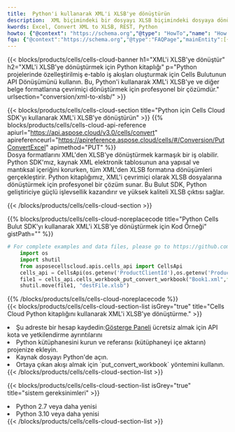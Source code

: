 ```yaml
---
title:  Python'i kullanarak XML'i XLSB'ye dönüştürün
description:  XML biçimindeki bir dosyayı XLSB biçimindeki dosyaya dönüştürmek için Python için Aspose.Cells Bulut SDK'sını kullanma.
kwords: Excel, Convert XML to XLSB, REST, Python
howto: {"@context": "https://schema.org","@type": "HowTo","name": "How to convert XML to XLSB using the Cells Cloud Python library.","description": "How to convert XML to XLSB using the Cells Cloud Python library.","image": {"@type": "ImageObject"},"url": "/python/conversion/xml-to-xlsb/","step": [{ "@type": "HowToStep","name": "How to convert XML to XLSB using the Cells Cloud Python library. step 1", "image": {"@type": "ImageObject",},"url": "/python/conversion/xml-to-xlsb/","text": "Register an account at <a href='https://dashboard.aspose.cloud/'>Dashboard</a> to get free API quota & authorization details",},{ "@type": "HowToStep","name": "How to convert XML to XLSB using the Cells Cloud Python library. step 1", "image": {"@type": "ImageObject",},"url": "/python/conversion/xml-to-xlsb/","text": "Install Python library and add the reference (import the library) to your project.",},{ "@type": "HowToStep","name": "How to convert XML to XLSB using the Cells Cloud Python library. step 1", "image": {"@type": "ImageObject",},"url": "/python/conversion/xml-to-xlsb/","text": "Open the source file in Python.",},{ "@type": "HowToStep","name": "How to convert XML to XLSB using the Cells Cloud Python library. step 1", "image": {"@type": "ImageObject",},"url": "/python/conversion/xml-to-xlsb/","text": "Use the `put_convert_workbook` method to retrieve the resulting stream.",}, ],"supply": {"@type": "HowToSupply","name": "document"},"tool": [{"@type": "HowToTool","name": "PyCharm, Visual Studio Code, Sublime, Eclipse"},{"@type": "HowToTool","name": "Aspose Cells"}],"totalTime": "PT6M"}
fqa: {"@context":"https://schema.org","@type":"FAQPage","mainEntity":[{"@type":"Question","name":"Why convert file formats in C# using REST API?","acceptedAnswer":{"@type":"Answer","text":"Documents are encoded in many ways, and some files may be incompatible with the software you use. To open and read such files, just convert them to appropriate file formats.<br/><ol><li>Install .NET SDK and add the reference (import the library) to your project.</li><li>Open the source file in C# using REST API.</li><li>Call the PutConvertWorkbookRequest() method, passing an output filename with required extension.</li><li>Get the result of conversion as a separate file.</li></ol>"}},{"@type":"Question","name":"What file formats can I convert with your C# library?","acceptedAnswer":{"@type":"Answer","text":"We support a variety of file formats for conversion using .NET library, including XLSX, Excel, xls , PDF, CSV, HTML, Markdown, XML, PNG, JPG, TIFF, Json, TXT and many more."}},{"@type":"Question","name":"What is the maximum allowed file size for conversion using this .NET library?","acceptedAnswer":{"@type":"Answer","text":"There are no file size limits for format conversions using .NET library."}}]}
---
```

{{< blocks/products/cells/cells-cloud-banner h1="XML\'i XLSB\'ye dönüştür" h2="XML\'i XLSB\'ye dönüştürmek için Python kitaplığı" p="Python projelerinde özelleştirilmiş e-tablo iş akışları oluşturmak için Cells Bulutunun API Dönüşümünü kullanın. Bu, Python\'i kullanarak XML\'i XLSB\'ye ve diğer belge formatlarına çevrimiçi dönüştürmek için profesyonel bir çözümdür." urlsection="conversion/xml-to-xlsb/" >}}

{{< blocks/products/cells/cells-cloud-section title="Python için Cells Cloud SDK\'yı kullanarak XML\'i XLSB\'ye dönüştürün" >}}
{{% blocks/products/cells/cells-cloud-api-reference apiurl="https://api.aspose.cloud/v3.0/cells/convert" apireferenceurl="https://apireference.aspose.cloud/cells/#/Conversion/PutConvertExcel" apimethod="PUT" %}}
<br/>
Dosya formatlarını XML'den XLSB'ye dönüştürmek karmaşık bir iş olabilir. Python SDK'mız, kaynak XML elektronik tablosunun ana yapısal ve mantıksal içeriğini korurken, tüm XML'den XLSB formatına dönüşümleri gerçekleştirir. Python kitaplığımız, XML'i çevrimiçi olarak XLSB dosyalarına dönüştürmek için profesyonel bir çözüm sunar. Bu Bulut SDK, Python geliştiriciye güçlü işlevsellik kazandırır ve yüksek kaliteli XLSB çıktısı sağlar.

{{< /blocks/products/cells/cells-cloud-section >}}

{{% blocks/products/cells/cells-cloud-noreplacecode title="Python Cells Bulut SDK\'yı kullanarak XML\'i XLSB\'ye dönüştürmek için Kod Örneği" gistPath="" %}}
 
```python
# For complete examples and data files, please go to https://github.com/aspose-cells-cloud/aspose-cells-cloud-python/
    import os
    import shutil
    from asposecellscloud.apis.cells_api import CellsApi
    cells_api = CellsApi(os.getenv('ProductClientId'),os.getenv('ProductClientSecret'))
    file1 = cells_api.cells_workbook_put_convert_workbook("Book1.xml",format="xlsb")
    shutil.move(file1, "destFile.xlsb")     
```
 
{{% /blocks/products/cells/cells-cloud-noreplacecode %}}
<br/>
{{< blocks/products/cells/cells-cloud-section-list isGrey="true" title="Cells Cloud Python kitaplığını kullanarak XML\'i XLSB\'ye dönüştürme." >}}
<li> Şu adreste bir hesap kaydedin:<a href="https://dashboard.aspose.cloud/">Gösterge Paneli</a> ücretsiz almak için API kota ve yetkilendirme ayrıntılarını</li>
<li>Python kütüphanesini kurun ve referansı (kütüphaneyi içe aktarın) projenize ekleyin.</li>
<li>Kaynak dosyayı Python'de açın.</li>
<li>Ortaya çıkan akışı almak için `put_convert_workbook` yöntemini kullanın.</li>
{{< /blocks/products/cells/cells-cloud-section-list >}}

{{< blocks/products/cells/cells-cloud-section-list isGrey="true" title="sistem gereksinimleri" >}}
<li>Python 2.7 veya daha yenisi</li>
<li>Python 3.10 veya daha yenisi</li>
{{< /blocks/products/cells/cells-cloud-section-list >}}
